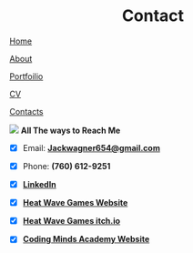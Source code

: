 # <center> Contact

[Home](index.md) 

[About](About.md) 

[Portfoilio](Portfolio.md) 

[CV](CV.md) 

[Contacts](Contact.md) 

![](https://cdn.discordapp.com/attachments/969018400695259199/1025487061303709746/Me.PNG)
**All The ways to Reach Me**
- [x] Email: **Jackwagner654@gmail.com**
- [x] Phone: **(760) 612-9251**
- [x] [**LinkedIn**](http://www.linkedin.com/in/jack-wagner-90a089201)

- [x] [**Heat Wave Games Website**](https://hwavegames.com/)
- [x] [**Heat Wave Games itch.io**](https://heat-wave-games.itch.io/)
- [x] [**Coding Minds Academy Website**](https://codingmindsacademy.com/)

